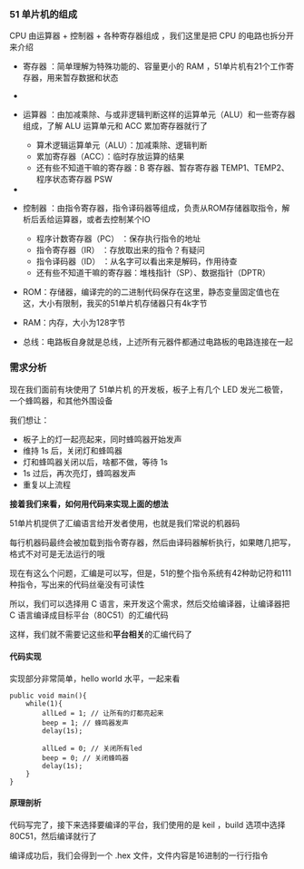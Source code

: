 

### 51 单片机的组成


CPU 由运算器 + 控制器 + 各种寄存器组成 ，我们这里是把 CPU 的电路也拆分开来介绍


- 寄存器 ：简单理解为特殊功能的、容量更小的 RAM ，51单片机有21个工作寄存器，用来暂存数据和状态
- 
- 运算器 ：由加减乘除、与或非逻辑判断这样的运算单元（ALU）和一些寄存器组成，了解 ALU 运算单元和 ACC 累加寄存器就行了
  - 算术逻辑运算单元（ALU）：加减乘除、逻辑判断
  - 累加寄存器（ACC）：临时存放运算的结果
  - 还有些不知道干嘛的寄存器：B 寄存器、暂存寄存器 TEMP1、TEMP2、程序状态寄存器 PSW
- 
- 控制器 ：由指令寄存器，指令译码器等组成，负责从ROM存储器取指令，解析后丢给运算器，或者去控制某个IO
  - 程序计数寄存器（PC） ：保存执行指令的地址
  - 指令寄存器（IR） ：存放取出来的指令？有疑问
  - 指令译码器（ID） ：从名字可以看出来是解码，作用待查
  - 还有些不知道干嘛的寄存器：堆栈指针（SP）、数据指针（DPTR）


- ROM：存储器，编译完的的二进制代码保存在这里，静态变量固定值也在这，大小有限制，我买的51单片机存储器只有4k字节
- RAM：内存，大小为128字节
- 总线：电路板自身就是总线，上述所有元器件都通过电路板的电路连接在一起


### 需求分析

现在我们面前有块使用了 51单片机 的开发板，板子上有几个 LED 发光二极管，一个蜂鸣器，和其他外围设备

我们想让：

- 板子上的灯一起亮起来，同时蜂鸣器开始发声
- 维持 1s 后，关闭灯和蜂鸣器
- 灯和蜂鸣器关闭以后，啥都不做，等待 1s
- 1s 过后，再次亮灯，蜂鸣器发声
- 重复以上流程

**接着我们来看，如何用代码来实现上面的想法**

51单片机提供了汇编语言给开发者使用，也就是我们常说的机器码

每行机器码最终会被加载到指令寄存器，然后由译码器解析执行，如果瞎几把写，格式不对可是无法运行的哦

现在有这么个问题，汇编是可以写，但是，51的整个指令系统有42种助记符和111种指令，写出来的代码丝毫没有可读性

所以，我们可以选择用 C 语言，来开发这个需求，然后交给编译器，让编译器把 C 语言编译成目标平台（80C51）的汇编代码

这样，我们就不需要记这些和**平台相关**的汇编代码了


#### 代码实现

实现部分非常简单，hello world 水平，一起来看

```
public void main(){
    while(1){
        allLed = 1; // 让所有的灯都亮起来
        beep = 1; // 蜂鸣器发声
        delay(1s);
        
        allLed = 0; // 关闭所有led
        beep = 0; // 关闭蜂鸣器
        delay(1s);
    }
}
```


#### 原理剖析

代码写完了，接下来选择要编译的平台，我们使用的是 keil ，build 选项中选择 80C51，然后编译就行了

编译成功后，我们会得到一个 .hex 文件，文件内容是16进制的一行行指令